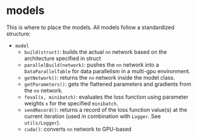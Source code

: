 # models  

This is where to place the models. All models follow a standardized structure:

* `model`
  * `build(struct)`: builds the actual `nn` network based on the architecture specified in struct
  * `parallelBuild(network)`: pushes the `nn` network into a `DataParallelTable` for data parallelism in a multi-gpu environment.
  * `getNetwork()`: returns the `nn` network inside the model class.
  * `getParameters()`: gets the flattened parameters and gradients from the `nn` network.
  * `feval(x, minibatch)`: evaluates the loss function using parameter weights `x` for the specified `minibatch`.
  * `sendRecord()`: returns a record of the loss function value(s) at the current iteration (used in combination with `Logger`. See `utils/Logger`).
  * `cuda()`: converts `nn` network to GPU-based
